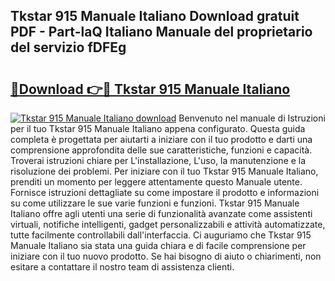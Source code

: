 ## Tkstar 915 Manuale Italiano Download gratuit PDF - Part-laQ Italiano Manuale del proprietario del servizio fDFEg

# <h2><a href="http://dfcq77m.blite.top/?on=Tkstar+915+Manuale+Italiano">🔗Download 👉🔴 Tkstar 915 Manuale Italiano</a></h2>

[![Tkstar 915 Manuale Italiano download](https://i.imgur.com/lujVjoI.png)](http://dfcq77m.blite.top/?on=Tkstar+915+Manuale+Italiano)
Benvenuto nel manuale di Istruzioni per il tuo Tkstar 915 Manuale Italiano appena configurato. Questa guida completa è progettata per aiutarti a iniziare con il tuo prodotto e darti una comprensione approfondita delle sue caratteristiche, funzioni e capacità. Troverai istruzioni chiare per L'installazione, L'uso, la manutenzione e la risoluzione dei problemi. Per iniziare con il tuo Tkstar 915 Manuale Italiano, prenditi un momento per leggere attentamente questo Manuale utente. Fornisce istruzioni dettagliate su come impostare il prodotto e informazioni su come utilizzare le sue varie funzioni e funzioni. Tkstar 915 Manuale Italiano offre agli utenti una serie di funzionalità avanzate come assistenti virtuali, notifiche intelligenti, gadget personalizzabili e attività automatizzate, tutte facilmente controllabili dall'interfaccia. Ci auguriamo che Tkstar 915 Manuale Italiano sia stata una guida chiara e di facile comprensione per iniziare con il tuo nuovo prodotto. Se hai bisogno di aiuto o chiarimenti, non esitare a contattare il nostro team di assistenza clienti.
